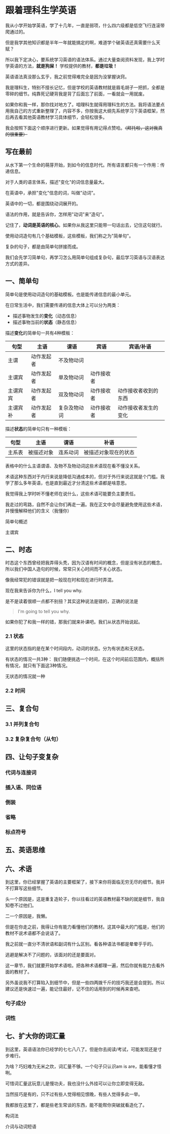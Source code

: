 # 跟着理科生学英语
我从小学开始学英语，学了十几年，一直是弱项，什么四六级都是低空飞行连滚带爬通过的。

但是我学其他知识都是半年一年就能搞定的啊，难道学个破英语还真需要什么天赋？

所以我下定决心，要系统学习英语的语法体系。通过大量查阅资料发现，我上学时学英语的方法，**就是狗屎！** 学校提供的教材，**都是垃圾！**

英语语法真没那么玄乎，我之前觉得难完全是因为没掌握诀窍。

我是理科生，特别不擅长记忆，但是学校的英语教材就是眉毛胡子一把抓，全都是零碎的细节。纯靠死记硬背我是背了后面忘了前面，一看就会一用就废。

如果你和我一样，那你找对地方了。咱理科生就得用理科生的方法。我将语法要点用我自己的方式重新整理了，内容不多，你按我这大纲先系统学习下英语框架，然后再去看其他英语教材学习具体细节，会轻松很多。

我会按照下面这个顺序进行更新。如果觉得有用记得点赞哈。~~（拜托啦，这对我真的很重要）~~

## 写在最前
从水下第一个生命的萌芽开始，到如今的信息时代。所有语言都只有一个作用：传递信息。

对于人类的语言体系，描述"变化"的词信息量最大。

在英语中，承担"变化"信息的词，叫做"动词"。

英语中的一切，都是围绕动词展开的。

语法的作用，就是告诉你，怎样用"动词"来"造句"。

记住了，**动词是英语的核心**。如果你从我这里只能带一句话出去，记住这句就行。

使用动词造句有几个基础模板，这些模板，我们称之为"简单句"。

复杂的句子，都是由简单句拼接而成。

我们会先学习简单句，再学习怎么用简单句组成复杂句，最后学习英语与汉语表达方式的差异。

## 一、简单句

简单句是使用动词造句的基础模板。也是能传递信息的最小单元。

在日常生活中，我们需要传递的信息大体上可以分为两类：

- 描述事物发生的**变化**（动态信息）
- 描述事物当前的**状态**（静态信息）

描述**变化**的简单句一共有4种模板：

| 句型 | 主语 | 谓语 | 宾语 | 宾语/补语 |
| --- | --- | --- | --- | --- |
| 主谓 | 动作发起者  | 不及物动词  |    |    | 
| 主谓宾 | 动作发起者  | 单及物动词  | 动作接收者  |    | 
| 主谓宾宾 | 动作发起者  | 双及物动词  | 动作接收者  | 动作接收者收到的东西  | 
| 主谓宾补 | 动作发起者  | 复杂及物动词  | 动作接收者  | 动作接收者发生的变化 | 

描述**状态**的简单句只有一种模板：

| 句型 | 主语 | 谓语 | 补语 | 
| --- | --- | --- | --- | 
| 主系表 | 被描述对象  | 连系动词  |  被描述对象现在的状态  | 

表格中的什么主语谓语、及物不及物动词这些术语现在看不懂没关系。

术语这种东西对于内行来说是降低沟通成本的，但对于外行来说这就是个门槛。我学了那么多年英语，也是直到最近才分清这些术语都是啥意思。

我觉得我上学时听不懂老师在说什么，这些术语可能要负主要责任。

我走过的弯路，自然不会让你们再走一遍。我在正文中会尽量避免使用这些术语，并慢慢解释他们的含义（我懂你）

简单句概述

主谓宾

 



## 二、时态
时态这个东西曾经把我弄得头秃，因为汉语有时间的概念，但是没有状态的概念。所以我们中国人造句的时候，常常只关心时间而不关心状态。

像我经常犯的错误就是把一般现在时和现在进行时弄混。

现在我来告诉你为什么，I tell you why.

是不是读着很顺一点都不别扭？其实这种说法是错的，正确的说法是
> I'm going to tell you why.

如果你犯了和我一样的错，那我们就来补课吧。我们从状态开始说起。

### 2.1 状态
这里的状态指的是在某个时间段内，动词的状态。分为有状态和无状态。

有状态的情况一共3种：
我们随便挑选一个时间，在这个时间前后范围内，概括所有情况，就只有下面这3种情况。

无状态的情况就一种


### 2.2 时间

## 三、复合句

### 3.1 并列复合句

### 3.2 复杂复合句（从句）

## 四、让句子变复杂

### 代词与连接词

### 插入语、同位语

### 倒装

### 省略

### 标点符号

## 五、英语思维

## 六、术语
到这里，你已经掌握了英语的主要框架了，接下来你将面临无穷无尽的细节。我并不打算写这些细节。

头一个原因是，这是重复造轮子，你以往看过的英语教材最不缺的就是细节，我自知卷不过他们。

二一个原因是，我懒。

但是在你走之前，我得让你有能力看懂他们的教材。这其中最大的门槛是，他们的教材不说术语都不会说话了。

我之前就一直分不清状语和副词有什么区别。看各种语法书都是晕晕乎乎的。

逃避是解决不了问题的，该面对的还是要面对。

这一章节，我们就要开始学术语啦。把各种术语都理一遍，然后你就有能力去看外面的教材了。

另外虽说我不打算陷入到细节中，但是一些四两拨千斤的技巧我还是会提到。所以建议还是快速过一遍，能记住最好，记不住的话用到的时候再来查吧。

### 句子成分

### 词性

## 七、扩大你的词汇量
到这里，英语语法你已经学的七七八八了。但是你去阅读/考试，可能发现还是寸步难行。

为啥？巧妇难为无米之炊，词汇量不够。一个句子只认识am is are，能看懂才怪咧。

可惜词汇量这玩意儿是慢功夫，我也没什么外挂可以让你立即变得无敌。

当然技巧是有的，只不过有些人觉得相见恨晚，有些人觉得多此一举。

我都放在这里了，都是些老生常谈的东西，能不能帮你突破就看造化了。

构词法

介词与动词短语



